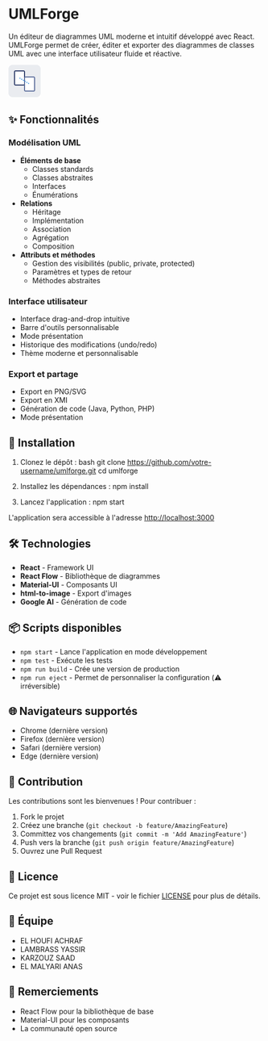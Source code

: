 # UMLForge

Un éditeur de diagrammes UML moderne et intuitif développé avec React. UMLForge permet de créer, éditer et exporter des diagrammes de classes UML avec une interface utilisateur fluide et réactive.

![UMLForge Logo](public/favicon.svg)

## ✨ Fonctionnalités

### Modélisation UML

- **Éléments de base**
  - Classes standards
  - Classes abstraites
  - Interfaces
  - Énumérations
- **Relations**
  - Héritage
  - Implémentation
  - Association
  - Agrégation
  - Composition
- **Attributs et méthodes**
  - Gestion des visibilités (public, private, protected)
  - Paramètres et types de retour
  - Méthodes abstraites

### Interface utilisateur

- Interface drag-and-drop intuitive
- Barre d'outils personnalisable
- Mode présentation
- Historique des modifications (undo/redo)
- Thème moderne et personnalisable

### Export et partage

- Export en PNG/SVG
- Export en XMI
- Génération de code (Java, Python, PHP)
- Mode présentation

## 🚀 Installation

1. Clonez le dépôt :
   bash
   git clone https://github.com/votre-username/umlforge.git
   cd umlforge

2. Installez les dépendances :
   npm install

3. Lancez l'application :
   npm start

L'application sera accessible à l'adresse [http://localhost:3000](http://localhost:3000)

## 🛠️ Technologies

- **React** - Framework UI
- **React Flow** - Bibliothèque de diagrammes
- **Material-UI** - Composants UI
- **html-to-image** - Export d'images
- **Google AI** - Génération de code

## 📦 Scripts disponibles

- `npm start` - Lance l'application en mode développement
- `npm test` - Exécute les tests
- `npm run build` - Crée une version de production
- `npm run eject` - Permet de personnaliser la configuration (⚠️ irréversible)

## 🌐 Navigateurs supportés

- Chrome (dernière version)
- Firefox (dernière version)
- Safari (dernière version)
- Edge (dernière version)

## 🤝 Contribution

Les contributions sont les bienvenues ! Pour contribuer :

1. Fork le projet
2. Créez une branche (`git checkout -b feature/AmazingFeature`)
3. Committez vos changements (`git commit -m 'Add AmazingFeature'`)
4. Push vers la branche (`git push origin feature/AmazingFeature`)
5. Ouvrez une Pull Request

## 📝 Licence

Ce projet est sous licence MIT - voir le fichier [LICENSE](LICENSE) pour plus de détails.

## 👥 Équipe

- EL HOUFI ACHRAF
- LAMBRASS YASSIR
- KARZOUZ SAAD
- EL MALYARI ANAS

## 🙏 Remerciements

- React Flow pour la bibliothèque de base
- Material-UI pour les composants
- La communauté open source
